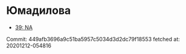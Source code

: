 # Юмадилова
- [39: NA](39.md)

Commit: 449afb3696a9c51ba5957c5034d3d2dc79f18553
 fetched at: 20201212-054816
